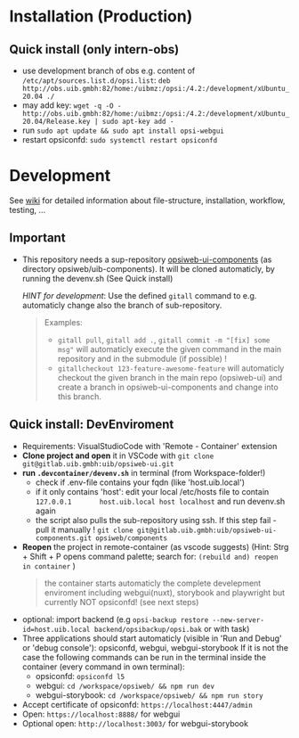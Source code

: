 # Installation (Production)
## Quick install (only intern-obs)
* use development branch of obs e.g. content of `/etc/apt/sources.list.d/opsi.list`: `deb http://obs.uib.gmbh:82/home:/uibmz:/opsi:/4.2:/development/xUbuntu_20.04 ./`
* may add key: `wget -q -O - http://obs.uib.gmbh:82/home:/uibmz:/opsi:/4.2:/development/xUbuntu_20.04/Release.key | sudo apt-key add -`
* run `sudo apt update && sudo apt install opsi-webgui`
* restart opsiconfd: `sudo systemctl restart opsiconfd`

# Development
See [wiki](https://gitlab.uib.gmbh/uib/opsiweb-ui/-/wikis/Usage-webgui-with-components-lib) for detailed information about file-structure, installation, workflow, testing, ...
## Important
* This repository needs a sup-repository [opsiweb-ui-components](https://gitlab.uib.gmbh/uib/opsiweb-ui-components) (as directory opsiweb/uib-components). It will be cloned automaticly, by running the devenv.sh (See Quick install)

  *HINT for development*:
  Use the defined `gitall` command to e.g. automaticly change also the branch of sub-repository.
  > Examples:
  >  * `gitall pull`, `gitall add .`, `gitall commit -m "[fix] some msg"` will automaticly execute the given command in the main repository and in the submodule (if possible) !
  >  * `gitallcheckout 123-feature-awesome-feature` will automaticly checkout the given branch in the main repo (opsiweb-ui) and create a branch in opsiweb-ui-components and change into this branch.
## Quick install: DevEnviroment
* Requirements: VisualStudioCode with 'Remote - Container' extension
* **Clone project and open** it in VSCode with `git clone git@gitlab.uib.gmbh:uib/opsiweb-ui.git`
* **run `.devcontainer/devenv.sh`** in terminal (from Workspace-folder!)
  * check if .env-file contains your fqdn (like 'host.uib.local')
  * if it only contains 'host': edit your local /etc/hosts file to contain `127.0.0.1       host.uib.local host localhost` and run devenv.sh again
  * the script also pulls the sub-repository using ssh. If this step fail - pull it manually !
    `git clone git@gitlab.uib.gmbh:uib/opsiweb-ui-components.git opsiweb/components`
* **Reopen** the project in remote-container (as vscode suggests)
  (Hint: Strg + Shift + P opens command palette; search for: `(rebuild and) reopen in container` )
    > the container starts automaticly the complete develepment enviroment including webgui(nuxt), storybook and playwright
    > but currently NOT opsiconfd! (see next steps)
* optional: import backend (e.g `opsi-backup restore --new-server-id=host.uib.local backend/opsibackup/opsi.bak` or with task)
* Three applications should start automaticly (visible in 'Run and Debug' or 'debug console'): opsiconfd, webgui, webgui-storybook
  If it is not the case the following commands can be run in the terminal inside the container (every command in own terminal):
  * opsiconfd: `opsiconfd l5`
  * webgui: `cd /workspace/opsiweb/ && npm run dev`
  * webgui-storybook: `cd /workspace/opsiweb/ && npm run story`
* Accept certificate of opsiconfd: `https://localhost:4447/admin`
* Open: `https://localhost:8888/` for webgui
* Optional open: `http://localhost:3003/` for webgui-storybook


